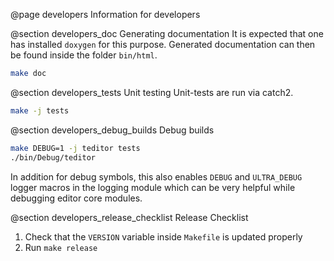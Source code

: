 @page developers Information for developers

@section developers_doc Generating documentation
It is expected that one has installed `doxygen` for this purpose. Generated
documentation can then be found inside the folder `bin/html`.
```bash
make doc
```

@section developers_tests Unit testing
Unit-tests are run via catch2.
```bash
make -j tests
```

@section developers_debug_builds Debug builds
```bash
make DEBUG=1 -j teditor tests
./bin/Debug/teditor
```
In addition for debug symbols, this also enables `DEBUG` and `ULTRA_DEBUG`
logger macros in the logging module which can be very helpful while debugging
editor core modules.

@section developers_release_checklist Release Checklist
1. Check that the `VERSION` variable inside `Makefile` is updated properly
2. Run `make release`
